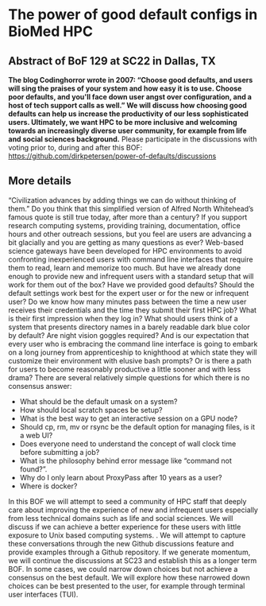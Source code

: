 # The power of good default configs in BioMed HPC 

## Abstract of BoF 129 at SC22 in Dallas, TX 

**The blog Codinghorror wrote in 2007: “Choose good defaults, and users will sing the praises of your system and how easy it is to use. Choose poor defaults, and you'll face down user angst over configuration, and a host of tech support calls as well.” 
We will discuss how choosing good defaults can help us increase the productivity of our less sophisticated users. Ultimately, we want HPC to be more inclusive and welcoming towards an increasingly diverse user community, for example from life and social sciences background.**  Please participate in the discussions with voting prior to, during and after this BOF: https://github.com/dirkpetersen/power-of-defaults/discussions 

## More details 

“Civilization advances by adding things we can do without thinking of them.” Do you think that this simplified version of Alfred North Whitehead’s famous quote is still true today, after more than a century? If you support research computing systems, providing training, documentation, office hours and other outreach sessions, but you feel are users are advancing a bit glacially and you are getting as many questions as ever? Web-based science gateways have been developed for HPC environments to avoid confronting inexperienced users with command line interfaces that require them to read, learn and memorize too much. 
But have we already done enough to provide new and infrequent users with a standard setup that will work for them out of the box? Have we provided good defaults? Should the default settings work best for the expert user or for the new or infrequent user? Do we know how many minutes pass between the time a new user receives their credentials and the time they submit their first HPC job? What is their first impression when they log in? What should users think of a system that presents directory names in a barely readable dark blue color by default? Are night vision goggles required? And is our expectation that every user who is embracing the command line interface is going to embark on a long journey from apprenticeship to knighthood at which state they will customize their environment with elusive bash prompts? Or is there a path for users to become reasonably productive a little sooner and with less drama?  There are several relatively simple questions for which there is no consensus answer: 

- What should be the default umask on a system?
- How should local scratch spaces be setup? 
- What is the best way to get an interactive session on a GPU node? 
- Should cp, rm, mv or rsync be the default option for managing files, is it a web UI? 
- Does everyone need to understand the concept of wall clock time before submitting a job? 
- What is the philosophy behind error message like “command not found?”. 
- Why do I only learn about ProxyPass after 10 years as a user?
- Where is docker?

In this BOF we will attempt to seed a community of HPC staff that deeply care about improving the experience of new and infrequent users especially from less technical domains such as life and social sciences. We will discuss if we can achieve a better experience for these users with little exposure to Unix based computing systems. . We will attempt to capture these conversations through the new Github discussions feature and provide examples through a Github repository. If we generate momentum, we will continue the discussions at SC23 and establish this as a longer term BOF.
In some cases, we could narrow down choices but not achieve a consensus on the best default.  We will explore how these narrowed down choices can be best presented to the user, for example through terminal user interfaces (TUI). 

